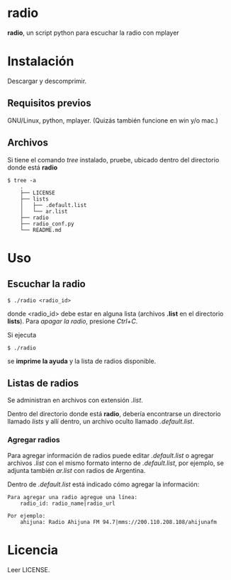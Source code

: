 # radio

__radio__, un script python para escuchar la radio con mplayer

# Instalación

Descargar y descomprimir.

## Requisitos previos

GNU/Linux, python, mplayer. (Quizás también funcione en win y/o mac.)

## Archivos

Si tiene el comando _tree_ instalado, pruebe, ubicado dentro del directorio
 donde está __radio__

    $ tree -a
        .
        ├── LICENSE
        ├── lists
        │   ├── .default.list
        │   └── ar.list
        ├── radio
        ├── radio_conf.py
        └── README.md

# Uso

## Escuchar la radio

    $ ./radio <radio_id>

donde \<radio\_id\> debe estar en alguna lista (archivos __.list__ en el
 directorio __lists__). Para _apagar la radio_, presione _Ctrl+C_.

Si ejecuta

    $ ./radio

se __imprime la ayuda__ y la lista de radios disponible.

## Listas de radios

Se administran en archivos con extensión _.list_.

Dentro del directorio donde está __radio__, debería encontrarse un directorio
 llamado _lists_ y allí dentro, un archivo oculto llamado _.default.list_.

### Agregar radios

Para agregar información de radios puede editar _.default.list_ o agregar
 archivos _.list_ con el mismo formato interno de _.default.list_, por ejemplo,
 se adjunta también _ar.list_ con radios de Argentina.

Dentro de _.default.list_ está indicado cómo agregar la información:

    Para agregar una radio agregue una línea:
        radio_id: radio_name|radio_url
    
    Por ejemplo:
        ahijuna: Radio Ahijuna FM 94.7|mms://200.110.208.108/ahijunafm

# Licencia

Leer LICENSE.

